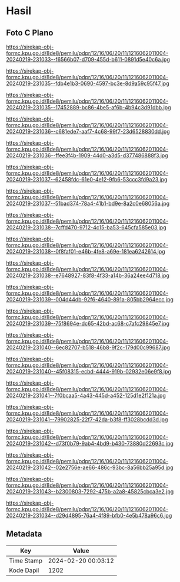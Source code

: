 # Hasil

## Foto C Plano

https://sirekap-obj-formc.kpu.go.id/8de8/pemilu/pdpr/12/16/06/20/11/1216062011004-20240219-231033--f6566b07-d709-455d-b611-0891d5e40c6a.jpg

https://sirekap-obj-formc.kpu.go.id/8de8/pemilu/pdpr/12/16/06/20/11/1216062011004-20240219-231035--fdb4e1b3-0690-4597-bc3e-8d9a59c95f47.jpg

https://sirekap-obj-formc.kpu.go.id/8de8/pemilu/pdpr/12/16/06/20/11/1216062011004-20240219-231035--17452889-bc86-4be5-af6b-4b94c3d91dbb.jpg

https://sirekap-obj-formc.kpu.go.id/8de8/pemilu/pdpr/12/16/06/20/11/1216062011004-20240219-231036--c681ede7-aaf7-4c68-99f7-23d6528830dd.jpg

https://sirekap-obj-formc.kpu.go.id/8de8/pemilu/pdpr/12/16/06/20/11/1216062011004-20240219-231036--ffee3f4b-1909-44d0-a3d5-d377486888f3.jpg

https://sirekap-obj-formc.kpu.go.id/8de8/pemilu/pdpr/12/16/06/20/11/1216062011004-20240219-231037--62458fdc-61e0-4e12-9fb6-53ccc3fd9a23.jpg

https://sirekap-obj-formc.kpu.go.id/8de8/pemilu/pdpr/12/16/06/20/11/1216062011004-20240219-231037--51bad374-78a4-41b1-bd9e-8a2c0e68056a.jpg

https://sirekap-obj-formc.kpu.go.id/8de8/pemilu/pdpr/12/16/06/20/11/1216062011004-20240219-231038--7cffd470-9712-4c15-ba53-645cfa585e03.jpg

https://sirekap-obj-formc.kpu.go.id/8de8/pemilu/pdpr/12/16/06/20/11/1216062011004-20240219-231038--0f8faf01-e46b-4fe8-a69e-181ea6242614.jpg

https://sirekap-obj-formc.kpu.go.id/8de8/pemilu/pdpr/12/16/06/20/11/1216062011004-20240219-231038--e7648927-83f8-4f33-a14b-36a24ee4d718.jpg

https://sirekap-obj-formc.kpu.go.id/8de8/pemilu/pdpr/12/16/06/20/11/1216062011004-20240219-231039--004d44db-92f6-4640-891a-805bb2964ecc.jpg

https://sirekap-obj-formc.kpu.go.id/8de8/pemilu/pdpr/12/16/06/20/11/1216062011004-20240219-231039--75f8694e-dc65-42bd-ac68-c7afc29845e7.jpg

https://sirekap-obj-formc.kpu.go.id/8de8/pemilu/pdpr/12/16/06/20/11/1216062011004-20240219-231040--6ec82707-b518-46b8-9f2c-179d00c99687.jpg

https://sirekap-obj-formc.kpu.go.id/8de8/pemilu/pdpr/12/16/06/20/11/1216062011004-20240219-231040--45f08315-ecbd-4444-919b-02932e06e9f8.jpg

https://sirekap-obj-formc.kpu.go.id/8de8/pemilu/pdpr/12/16/06/20/11/1216062011004-20240219-231041--7f0bcaa5-4a43-445d-a452-125d1e2f121a.jpg

https://sirekap-obj-formc.kpu.go.id/8de8/pemilu/pdpr/12/16/06/20/11/1216062011004-20240219-231041--79902825-22f7-42da-b3f8-ff3028bcdd3d.jpg

https://sirekap-obj-formc.kpu.go.id/8de8/pemilu/pdpr/12/16/06/20/11/1216062011004-20240219-231042--d73f0b79-9ab4-4bd9-b430-73880d22693c.jpg

https://sirekap-obj-formc.kpu.go.id/8de8/pemilu/pdpr/12/16/06/20/11/1216062011004-20240219-231042--02e2756e-ae66-486c-93bc-8a56bb25a95d.jpg

https://sirekap-obj-formc.kpu.go.id/8de8/pemilu/pdpr/12/16/06/20/11/1216062011004-20240219-231043--b2300803-7292-475b-a2a8-45825cbca3e2.jpg

https://sirekap-obj-formc.kpu.go.id/8de8/pemilu/pdpr/12/16/06/20/11/1216062011004-20240219-231034--d29d4895-76a4-4f89-bfb0-4e5b478a96c6.jpg


## Metadata

| Key        | Value               |
| ---------- | ------------------- |
| Time Stamp | 2024-02-20 00:03:12 |
| Kode Dapil | 1202                |



